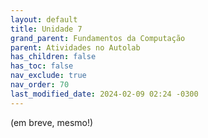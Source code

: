 ```yaml
---
layout: default
title: Unidade 7
grand_parent: Fundamentos da Computação
parent: Atividades no Autolab
has_children: false
has_toc: false
nav_exclude: true
nav_order: 70
last_modified_date: 2024-02-09 02:24 -0300
---
```


(em breve, mesmo!)
